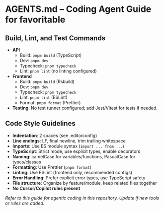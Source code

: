 # AGENTS.md – Coding Agent Guide for favoritable

## Build, Lint, and Test Commands

- **API**
  - Build: `pnpm build` (TypeScript)
  - Dev: `pnpm dev`
  - Typecheck: `pnpm typecheck`
  - Lint: `pnpm lint` (no linting configured)
- **Frontend**
  - Build: `pnpm build` (Rsbuild)
  - Dev: `pnpm dev`
  - Typecheck: `pnpm typecheck`
  - Lint: `pnpm lint` (ESLint)
  - Format: `pnpm format` (Prettier)
- **Testing**: No test runner configured; add Jest/Vitest for tests if needed.

## Code Style Guidelines

- **Indentation**: 2 spaces (see .editorconfig)
- **Line endings**: LF, final newline, trim trailing whitespace
- **Imports**: Use ES module syntax (`import ... from ...`)
- **TypeScript**: Strict mode, use explicit types, enable decorators
- **Naming**: camelCase for variables/functions, PascalCase for types/classes
- **Formatting**: Use Prettier (`pnpm format`)
- **Linting**: Use ESLint (frontend only, recommended configs)
- **Error Handling**: Prefer explicit error types, use TypeScript safety
- **File structure**: Organize by feature/module, keep related files together
- **No Cursor/Copilot rules present**

_Refer to this guide for agentic coding in this repository. Update if new tools or rules are added._
